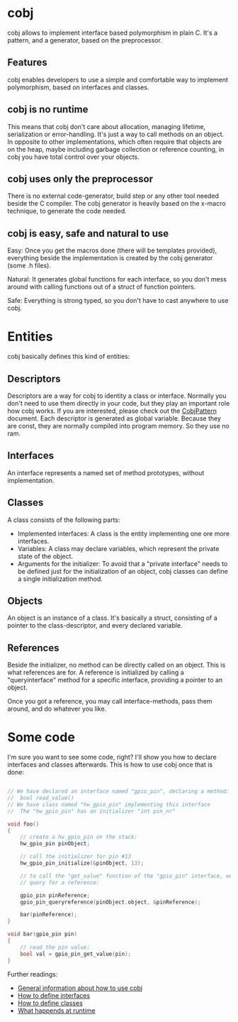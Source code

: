 # cobj

cobj allows to implement interface based polymorphism in plain C. It's a pattern, and a generator, based on the preprocessor.

## Features

cobj enables developers to use a simple and comfortable way to implement polymorphism, based on interfaces and classes.

## cobj is no runtime
This means that cobj don't care about allocation, managing lifetime, serialization or error-handling.
It's just a way to call methods on an object. In opposite to other implementations, which often require that objects are on the heap, maybe including garbage collection or reference counting, in cobj you have total control over your objects.

## cobj uses only the preprocessor
There is no external code-generator, build step or any other tool needed beside
the C compiler. The cobj generator is heavily based on the x-macro technique, to
generate the code needed.

## cobj is easy, safe and natural to use
Easy: Once you get the macros done (there will be templates provided), everything beside the
implementation is created by the cobj generator (some .h files).

Natural: It generates global functions for each interface, so you don't mess around
with calling functions out of a struct of function pointers.

Safe: Everything is strong typed, so you don't have to cast anywhere to use cobj.

# Entities

cobj basically defines this kind of entities:

## Descriptors
Descriptors are a way for cobj to identity a class or interface. Normally you don't need
to use them directly in your code, but they play an important role how cobj works.
If you are interested, please check out the [CobjPattern](CobjPattern.md) document.
Each descriptor is generated as global variable. Because they are const, they are
normally compiled into program memory. So they use no ram.

## Interfaces
An interface represents a named set of method prototypes, without implementation.

## Classes

A class consists of the following parts:

* Implemented interfaces: A class is the entity implementing one ore more interfaces.
* Variables: A class may declare variables, which represent the private state of the object.
* Arguments for the initializer: To avoid that a "private interface" needs to be
defined just for the initialization of an object, cobj classes can define a single
initialization method.

## Objects

An object is an instance of a class. It's basically a struct, consisting of a pointer to the class-descriptor, and every declared variable.

## References
Beside the initializer, no method can be directly called on an object. This is what
references are for. A reference is initialized by calling a "queryinterface" method
for a specific interface, providing a pointer to an object.

Once you got a reference, you may call interface-methods, pass them around, and
do whatever you like.

# Some code
I'm sure you want to see some code, right? I'll show you how to declare interfaces
and classes afterwards. This is how to use cobj once that is done:

```C

// We have declared an interface named "gpio_pin", declaring a method:
// 	bool read_value()
// We have class named "hw_gpio_pin" implementing this interface
//	The "hw_gpio_pin" has an initializer "int pin_nr"

void foo()
{
	// create a hw_gpio_pin on the stack:
	hw_gpio_pin pinObject;

	// call the initializer for pin #13
	hw_gpio_pin_initialize(&pinObject, 13);

	// to call the "get_value" function of the "gpio_pin" interface, we have to
	// query for a reference:

	gpio_pin pinReference;
	gpio_pin_queryreference(pinObject.object, &pinReference);

	bar(pinReference);
}

void bar(gpio_pin pin)
{
	// read the pin value:
	bool val = gpio_pin_get_value(pin);
}

```

Further readings:

* [General information about how to use cobj](GeneratorDesign.md)
* [How to define interfaces](InterfaceGenerator.md)
* [How to define classes](ClassGenerator.md)
* [What happends at runtime](CobjPattern.md)
